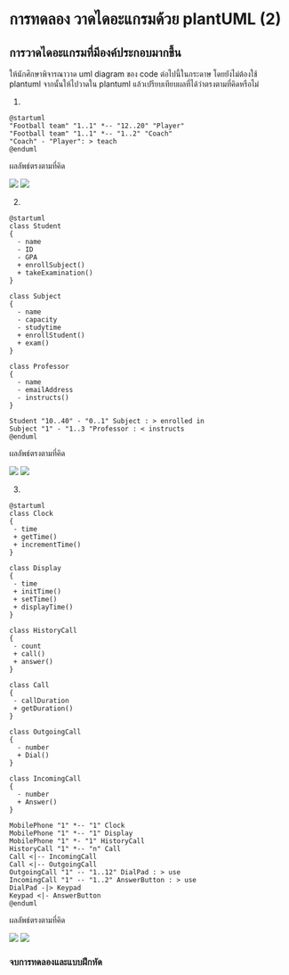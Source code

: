 # การทดลอง วาดไดอะแกรมด้วย plantUML (2)
## การวาดไดอะแกรมที่มีองค์ประกอบมากขึ้น

ให้นักศึกษาพิจารณาวาด uml diagram ของ code ต่อไปนี้ในกระดาษ โดยยังไม่ต้องใช้ plantuml จากนั้นให้ไปวาดใน  plantuml แล้วเปรียบเทียบผลที่ได้ว่าตรงตามที่คิดหรือไม่


1. 

``` plantuml
@startuml
"Football team" "1..1" *-- "12..20" "Player"
"Football team" "1..1" *-- "1..2" "Coach"
"Coach" - "Player": > teach
@enduml
```
ผลลัพธ์ตรงตามที่คิด

![](./Images/last1.1.png)
![](./Images/last1.png)


2. 

``` plantuml
@startuml
class Student
{
  - name
  - ID
  - GPA
  + enrollSubject()
  + takeExamination()
}

class Subject
{
  - name
  - capacity
  - studytime
  + enrollStudent()
  + exam()
}

class Professor
{
  - name
  - emailAddress
  - instructs()
}

Student "10..40" - "0..1" Subject : > enrolled in
Subject "1" - "1..3 "Professor : < instructs
@enduml

```
ผลลัพธ์ตรงตามที่คิด

![](./Images/last2.1.png)
![](./Images/last2.png)

3. 


``` plantuml
@startuml
class Clock
{
 - time
 + getTime()
 + incrementTime()
}

class Display
{
 - time
 + initTime()
 + setTime()
 + displayTime()
}

class HistoryCall
{
 - count
 + call()
 + answer()
} 

class Call
{
 - callDuration
 + getDuration()
} 

class OutgoingCall
{
  - number
  + Dial()
}

class IncomingCall
{
  - number
  + Answer()
}

MobilePhone "1" *-- "1" Clock
MobilePhone "1" *-- "1" Display
MobilePhone "1" *- "1" HistoryCall
HistoryCall "1" *-- "n" Call
Call <|-- IncomingCall
Call <|-- OutgoingCall
OutgoingCall "1" -- "1..12" DialPad : > use
IncomingCall "1" -- "1..2" AnswerButton : > use
DialPad -|> Keypad 
Keypad <|- AnswerButton
@enduml
```
ผลลัพธ์ตรงตามที่คิด

![](./Images/last3.1.png)
![](./Images/last3.png)


### จบการทดลองและแบบฝึกหัด